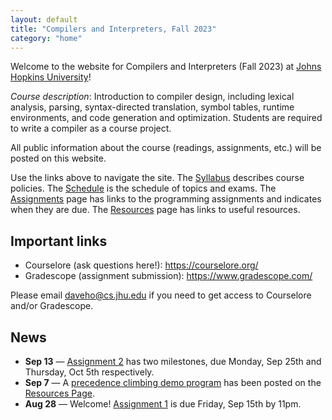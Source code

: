 ```yaml
---
layout: default
title: "Compilers and Interpreters, Fall 2023"
category: "home"
---
```


Welcome to the website for Compilers and Interpreters (Fall 2023) at <a
href="https://www.jhu.edu/">Johns Hopkins University</a>!

*Course description*: Introduction to compiler design, including lexical
analysis, parsing, syntax-directed translation, symbol tables, runtime
environments, and code generation and optimization. Students are required
to write a compiler as a course project.

All public information about the course (readings, assignments, etc.) will
be posted on this website.

Use the links above to navigate the site.  The [Syllabus](syllabus.html)
describes course policies. The [Schedule](schedule.html) is the schedule
of topics and exams.  The [Assignments](assignments.html) page has
links to the programming assignments and indicates when they are due.
The [Resources](resources.html) page has links to useful resources.

## Important links

* Courselore (ask questions here!): <https://courselore.org/>
* Gradescope (assignment submission): <https://www.gradescope.com/>

Please email <daveho@cs.jhu.edu> if you need to get access to Courselore
and/or Gradescope.

## News

* **Sep 13** — [Assignment 2](assign/assign02.html) has two milestones, due
  Monday, Sep 25th and Thursday, Oct 5th respectively.
* **Sep 7** — A [precedence climbing demo program](resources.html#precedence-climbing-example) has been posted on
  the [Resources Page](resources.html).
* **Aug 28** — Welcome! [Assignment 1](assign/assign01.html) is due Friday, Sep 15th
  by 11pm.
